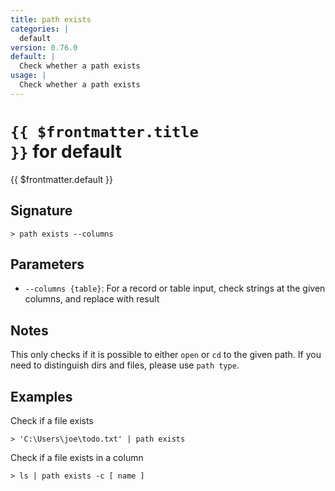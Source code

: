 ```yaml
---
title: path exists
categories: |
  default
version: 0.76.0
default: |
  Check whether a path exists
usage: |
  Check whether a path exists
---
```


# <code>{{ $frontmatter.title }}</code> for default

<div class='command-title'>{{ $frontmatter.default }}</div>

## Signature

```> path exists --columns```

## Parameters

 -  `--columns {table}`: For a record or table input, check strings at the given columns, and replace with result

## Notes
This only checks if it is possible to either `open` or `cd` to the given path.
If you need to distinguish dirs and files, please use `path type`.
## Examples

Check if a file exists
```shell
> 'C:\Users\joe\todo.txt' | path exists
```

Check if a file exists in a column
```shell
> ls | path exists -c [ name ]
```

